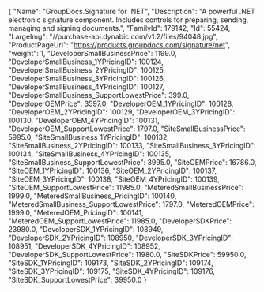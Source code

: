 {
    "Name": "GroupDocs.Signature for .NET",
    "Description": "A powerful .NET electronic signature component. Includes controls for preparing, sending, managing and signing documents.",
    "FamilyId": 179142,
    "Id": 55424,
    "LargeImg": "//purchase-api.dynabic.com/v1.2/files/94048.jpg",
    "ProductPageUrl": "https://products.groupdocs.com/signature/net",
    "weight": 1,
    "DeveloperSmallBusinessPrice": 1199.0,
    "DeveloperSmallBusiness_1YPricingID": 100124,
    "DeveloperSmallBusiness_2YPricingID": 100125,
    "DeveloperSmallBusiness_3YPricingID": 100126,
    "DeveloperSmallBusiness_4YPricingID": 100127,
    "DeveloperSmallBusiness_SupportLowestPrice": 399.0,
    "DeveloperOEMPrice": 3597.0,
    "DeveloperOEM_1YPricingID": 100128,
    "DeveloperOEM_2YPricingID": 100129,
    "DeveloperOEM_3YPricingID": 100130,
    "DeveloperOEM_4YPricingID": 100131,
    "DeveloperOEM_SupportLowestPrice": 1797.0,
    "SiteSmallBusinessPrice": 5995.0,
    "SiteSmallBusiness_1YPricingID": 100132,
    "SiteSmallBusiness_2YPricingID": 100133,
    "SiteSmallBusiness_3YPricingID": 100134,
    "SiteSmallBusiness_4YPricingID": 100135,
    "SiteSmallBusiness_SupportLowestPrice": 3995.0,
    "SiteOEMPrice": 16786.0,
    "SiteOEM_1YPricingID": 100136,
    "SiteOEM_2YPricingID": 100137,
    "SiteOEM_3YPricingID": 100138,
    "SiteOEM_4YPricingID": 100139,
    "SiteOEM_SupportLowestPrice": 11985.0,
    "MeteredSmallBusinessPrice": 1999.0,
    "MeteredSmallBusiness_PricingID": 100140,
    "MeteredSmallBusiness_SupportLowestPrice": 1797.0,
    "MeteredOEMPrice": 1999.0,
    "MeteredOEM_PricingID": 100141,
    "MeteredOEM_SupportLowestPrice": 11985.0,
    "DeveloperSDKPrice": 23980.0,
    "DeveloperSDK_1YPricingID": 108949,
    "DeveloperSDK_2YPricingID": 108950,
    "DeveloperSDK_3YPricingID": 108951,
    "DeveloperSDK_4YPricingID": 108952,
    "DeveloperSDK_SupportLowestPrice": 11980.0,
    "SiteSDKPrice": 59950.0,
    "SiteSDK_1YPricingID": 109173,
    "SiteSDK_2YPricingID": 109174,
    "SiteSDK_3YPricingID": 109175,
    "SiteSDK_4YPricingID": 109176,
    "SiteSDK_SupportLowestPrice": 39950.0
}